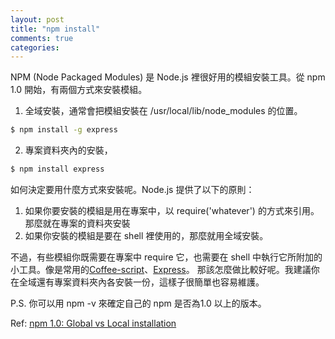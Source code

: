 ```yaml
---
layout: post
title: "npm install"
comments: true
categories: 
---
```


NPM (Node Packaged Modules) 是 Node.js 裡很好用的模組安裝工具。從 npm 1.0 開始，有兩個方式來安裝模組。

1. 全域安裝，通常會把模組安裝在 /usr/local/lib/node_modules 的位置。
``` bash
$ npm install -g express
``` 

2. 專案資料夾內的安裝，
``` bash
$ npm install express
``` 

如何決定要用什麼方式來安裝呢。Node.js 提供了以下的原則：

1. 如果你要安裝的模組是用在專案中，以 require('whatever') 的方式來引用。那麼就在專案的資料夾安裝
2. 如果你安裝的模組是要在 shell 裡使用的，那麼就用全域安裝。

不過，有些模組你既需要在專案中 require 它，也需要在 shell 中執行它所附加的小工具。像是常用的[Coffee-script](http://coffeescript.org/)、[Express](http://expressjs.com/)。
那該怎麼做比較好呢。我建議你在全域還有專案資料夾內各安裝一份，這樣子很簡單也容易維護。

P.S. 你可以用 npm -v 來確定自己的 npm 是否為1.0 以上的版本。

Ref:
[npm 1.0: Global vs Local installation](http://blog.nodejs.org/2011/03/23/npm-1-0-global-vs-local-installation/)